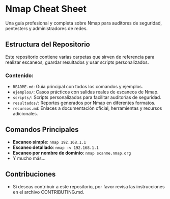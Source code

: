 # Nmap Cheat Sheet

Una guía profesional y completa sobre Nmap para auditores de seguridad, pentesters y administradores de redes. 

## Estructura del Repositorio

Este repositorio contiene varias carpetas que sirven de referencia para realizar escaneos, guardar resultados y usar scripts personalizados.

### Contenido:
- `README.md`: Guía principal con todos los comandos y ejemplos.
- `ejemplos/`: Casos prácticos con salidas reales de escaneos de Nmap.
- `scripts/`: Scripts personalizados para facilitar auditorías de seguridad.
- `resultados/`: Reportes generados por Nmap en diferentes formatos.
- `recursos.md`: Enlaces a documentación oficial, herramientas y recursos adicionales.

## Comandos Principales

- **Escaneo simple**: `nmap 192.168.1.1`
- **Escaneo detallado**: `nmap -v 192.168.1.1`
- **Escaneo por nombre de dominio**: `nmap scanme.nmap.org`
- Y mucho más...

## Contribuciones

- Si deseas contribuir a este repositorio, por favor revisa las instrucciones en el archivo CONTRIBUTING.md.

